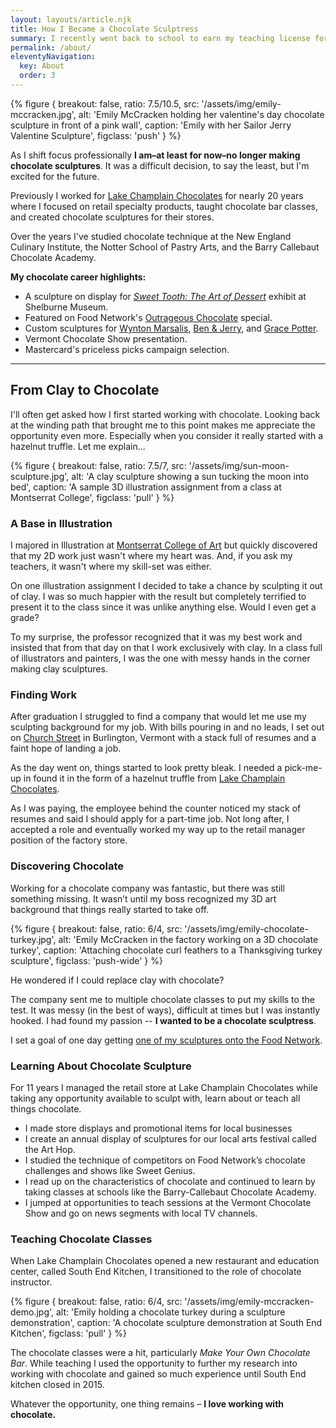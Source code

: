 ```yaml
---
layout: layouts/article.njk
title: How I Became a Chocolate Sculptress
summary: I recently went back to school to earn my teaching license for K-12 art education. My art teachers always had a profound impact on me and their guideance is what eventually led me to be able to make art out of chocolate. Now I'm hoping I can help kids find their creative spark.
permalink: /about/
eleventyNavigation:
  key: About
  order: 3
---
```




{% figure {
    breakout: false,
    ratio: 7.5/10.5,
    src: '/assets/img/emily-mccracken.jpg',
    alt: 'Emily McCracken holding her valentine\'s day chocolate sculpture in front of a pink wall',
    caption: 'Emily with her Sailor Jerry Valentine Sculpture',
    figclass: 'push'
} %}

As I shift focus professionally **I am&#8211;at least for now&#8211;no longer making chocolate sculptures**. It was a difficult decision, to say the least, but I'm excited for the future.

Previously I worked for [Lake Champlain Chocolates](http://www.lakechamplainchocolates/) for nearly 20 years where I focused on retail specialty products, taught chocolate bar classes, and created chocolate sculptures for their stores.

Over the years I've studied chocolate technique at the New England Culinary Institute, the Notter School of Pastry Arts, and the Barry Callebaut Chocolate Academy.

**My chocolate career highlights:**

* A sculpture on display for [_Sweet Tooth: The Art of Dessert_](https://shelburnemuseum.org/exhibition/sweet-tooth-art-dessert/) exhibit at Shelburne Museum.
* Featured on Food Network's [Outrageous Chocolate](https://www.foodnetwork.com/shows/outrageous/episodes/chocolate) special.
* Custom sculptures for [Wynton Marsalis](/posts/2010/chocolate-trumpet-for-wyton-marsalis/), [Ben &amp; Jerry](/posts/2011/ben-jerry-chocolate-portraits/), and [Grace Potter](/posts/2012/grand-point-north-review/).
* Vermont Chocolate Show presentation.
* Mastercard's priceless picks campaign selection.

---

## From Clay to Chocolate

I'll often get asked how I first started working with chocolate. Looking back at the winding path that brought me to this point makes me appreciate the opportunity even more. Especially when you consider it really started with a hazelnut truffle. Let me explain...

{% figure {
    breakout: false,
    ratio: 7.5/7,
    src: '/assets/img/sun-moon-sculpture.jpg',
    alt: 'A clay sculpture showing a sun tucking the moon into bed',
    caption: 'A sample 3D illustration assignment from a class at Montserrat College',
    figclass: 'pull'
} %}

### A Base in Illustration

I majored in Illustration at [Montserrat College of Art](http://montserrat.edu/) but quickly discovered that my 2D work just wasn't where my heart was. And, if you ask my teachers, it wasn't where my skill-set was either.

On one illustration assignment I decided to take a chance by sculpting it out of clay. I was so much happier with the result but completely terrified to present it to the class since it was unlike anything else. Would I even get a grade?

To my surprise, the professor recognized that it was my best work and insisted that from that day on that I work exclusively with clay. In a class full of illustrators and painters, I was the one with messy hands in the corner making clay sculptures.

### Finding Work

After graduation I struggled to find a company that would let me use my sculpting background for my job. With bills pouring in and no leads, I set out on [Church Street](http://www.churchstmarketplace.com/) in Burlington, Vermont with a stack full of resumes and a faint hope of landing a job.

As the day went on, things started to look pretty bleak. I needed a pick-me-up in found it in the form of a hazelnut truffle from [Lake Champlain Chocolates](http://www.lakechamplainchocolates.com/).

As I was paying, the employee behind the counter noticed my stack of resumes and said I should apply for a part-time job. Not long after, I accepted a role and eventually worked my way up to the retail manager position of the factory store.

### Discovering Chocolate

Working for a chocolate company was fantastic, but there was still something missing. It wasn’t until my boss recognized my 3D art background that things really started to take off.

{% figure {
    breakout: false,
    ratio: 6/4,
    src: '/assets/img/emily-chocolate-turkey.jpg',
    alt: 'Emily McCracken in the factory working on a 3D chocolate turkey',
    caption: 'Attaching chocolate curl feathers to a Thanksgiving turkey sculpture',
    figclass: 'push-wide'
} %}

He wondered if I could replace clay with chocolate?

The company sent me to multiple chocolate classes to put my skills to the test. It was messy (in the best of ways), difficult at times but I was instantly hooked. I had found my passion -- **I wanted to be a chocolate sculptress**.

I set a goal of one day getting [one of my sculptures onto the Food Network](/journal/2015/02/a-dream-come-true/).

### Learning About Chocolate Sculpture

For 11 years I managed the retail store at Lake Champlain Chocolates while taking any opportunity available to sculpt with, learn about or teach all things chocolate.

* I made store displays and promotional items for local businesses
* I create an annual display of sculptures for our local arts festival called the Art Hop.
* I studied the technique of competitors on Food Network’s chocolate challenges and shows like Sweet Genius.
* I read up on the characteristics of chocolate and continued to learn by taking classes at schools like the Barry-Callebaut Chocolate Academy.
* I jumped at opportunities to teach sessions at the Vermont Chocolate Show and go on news segments with local TV channels.

### Teaching Chocolate Classes

When Lake Champlain Chocolates opened a new restaurant and education center, called South End Kitchen, I transitioned to the role of chocolate instructor.

{% figure {
    breakout: false,
    ratio: 6/4,
    src: '/assets/img/emily-mccracken-demo.jpg',
    alt: 'Emily holding a chocolate turkey during a sculpture demonstration',
    caption: 'A chocolate sculpture demonstration at South End Kitchen',
    figclass: 'pull'
} %}

The chocolate classes were a hit, particularly _Make Your Own Chocolate Bar_. While teaching I used the opportunity to further my research into working with chocolate and gained so much experience until South End kitchen closed in 2015.

Whatever the opportunity, one thing remains – **I love working with chocolate.**
